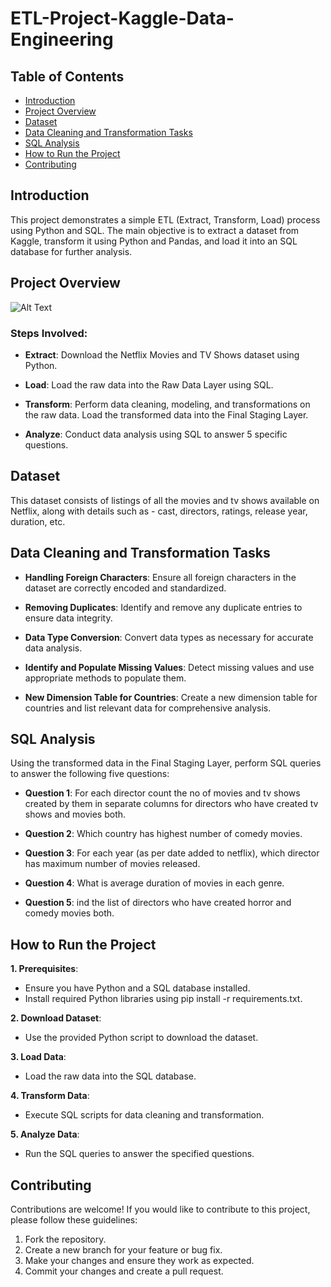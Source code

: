 # ETL-Project-Kaggle-Data-Engineering 

## Table of Contents

- [Introduction](#introduction)
- [Project Overview](#project-overview)
- [Dataset](#dataset)
- [Data Cleaning and Transformation Tasks](#data-cleaning-and-transformation-tasks)
- [SQL Analysis](#SQL-Analysis)
- [How to Run the Project](#how-to-run-the-project)
- [Contributing](#contributing)

## Introduction

This project demonstrates a simple ETL (Extract, Transform, Load) process using Python and SQL. The main objective is to extract a dataset from Kaggle, transform it using Python and Pandas, and load it into an SQL database for further analysis.

## Project Overview
![Alt Text](ELT.png) <br>

### Steps Involved:
- **Extract**: Download the Netflix Movies and TV Shows dataset using Python.
  
- **Load**: Load the raw data into the Raw Data Layer using SQL.
  
- **Transform**: Perform data cleaning, modeling, and transformations on the raw data. Load the transformed data into the Final Staging Layer.
  
- **Analyze**: Conduct data analysis using SQL to answer 5 specific questions.

## Dataset

This dataset consists of listings of all the movies and tv shows available on Netflix, along with details such as - cast, directors, ratings, release year, duration, etc.

## Data Cleaning and Transformation Tasks

- **Handling Foreign Characters**: Ensure all foreign characters in the dataset are correctly encoded and standardized.

- **Removing Duplicates**: Identify and remove any duplicate entries to ensure data integrity.
  
- **Data Type Conversion**: Convert data types as necessary for accurate data analysis.
  
- **Identify and Populate Missing Values**: Detect missing values and use appropriate methods to populate them.
  
- **New Dimension Table for Countries**: Create a new dimension table for countries and list relevant data for comprehensive analysis.

## SQL Analysis

Using the transformed data in the Final Staging Layer, perform SQL queries to answer the following five questions:

- **Question 1**: For each director count the no of movies and tv shows created by them in separate columns 
for directors who have created tv shows and movies both.

- **Question 2**: Which country has highest number of comedy movies.
  
- **Question 3**: For each year (as per date added to netflix), which director has maximum number of movies released.
  
- **Question 4**: What is average duration of movies in each genre.
  
- **Question 5**: ind the list of directors who have created horror and comedy movies both.

## How to Run the Project

 **1. Prerequisites**:
- Ensure you have Python and a SQL database installed.
- Install required Python libraries using pip install -r requirements.txt.

**2. Download Dataset**: 
- Use the provided Python script to download the dataset.

**3. Load Data**:
- Load the raw data into the SQL database.
  
**4. Transform Data**:
- Execute SQL scripts for data cleaning and transformation.

**5. Analyze Data**: 
- Run the SQL queries to answer the specified questions.

## Contributing

Contributions are welcome! If you would like to contribute to this project, please follow these guidelines:

1. Fork the repository.
2. Create a new branch for your feature or bug fix.
3. Make your changes and ensure they work as expected.
4. Commit your changes and create a pull request.


